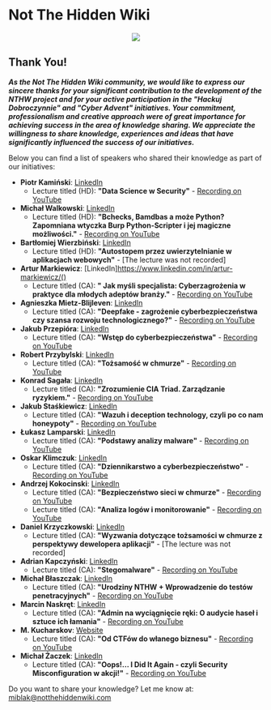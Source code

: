 # Not The Hidden Wiki

<p align="center">
  <img src="https://raw.githubusercontent.com/notthehiddenwiki/NTHW/nthw/.github/banner.png">
</p>

## Thank You!

***As the Not The Hidden Wiki community, we would like to express our sincere thanks for your significant contribution to the development of the NTHW project and for your active participation in the "Hackuj Dobroczynnie" and "Cyber ​​Advent" initiatives. Your commitment, professionalism and creative approach were of great importance for achieving success in the area of ​​knowledge sharing. We appreciate the willingness to share knowledge, experiences and ideas that have significantly influenced the success of our initiatives.***

Below you can find a list of speakers who shared their knowledge as part of our initiatives:

- **Piotr Kamiński**: [LinkedIn](https://www.linkedin.com/in/piotr-kaminski-1336b012/)
  - Lecture titled (HD): **"Data Science w Security"** - [Recording on YouTube](https://www.youtube.com/watch?v=5Fn7KucCou0)
- **Michał Walkowski**: [LinkedIn](https://www.linkedin.com/in/michal-walkowski/)
  - Lecture titled (HD): **"Bchecks, Bamdbas a może Python? Zapomniana wtyczka Burp Python-Scripter i jej magiczne możliwości."** - [Recording on YouTube](https://www.youtube.com/watch?v=izL1yEehFEg)
- **Bartłomiej Wierzbiński**: [LinkedIn](https://www.linkedin.com/in/bart%C5%82omiej-w-494795b5/)
  - Lecture titled (HD): **"Autostopem przez uwierzytelnianie w aplikacjach webowych"** - [The lecture was not recorded]
- **Artur Markiewicz**: [LinkedIn]https://www.linkedin.com/in/artur-markiewicz/()
  - Lecture titled (CA): **" Jak myśli specjalista: Cyberzagrożenia w praktyce dla młodych adeptów branży."** - [Recording on YouTube](https://www.youtube.com/watch?v=GcwydqF4s_U)
- **Agnieszka Mietz-Blijleven**: [LinkedIn](https://www.linkedin.com/in/agnieszkamietz/)
  - Lecture titled (CA): **"Deepfake - zagrożenie cyberbezpieczeństwa czy szansa rozwoju technologicznego?"** - [Recording on YouTube](https://www.youtube.com/watch?v=D9Yv1scuemw)
- **Jakub Przepióra**: [LinkedIn](https://linkedin.com/in/jakub-przepiora/)
  - Lecture titled (CA): **"Wstęp do cyberbezpieczeństwa"** - [Recording on YouTube](https://www.youtube.com/watch?v=dhJCvE_Y0_I)
- **Robert Przybylski**: [LinkedIn](https://www.linkedin.com/in/przybylskirobert/)
  - Lecture titled (CA): **"Tożsamość w chmurze"** - [Recording on YouTube](https://www.youtube.com/watch?v=4sFJu0nzsWI)
- **Konrad Sagała**: [LinkedIn](https://www.linkedin.com/in/konradsagala/)
  - Lecture titled (CA): **"Zrozumienie CIA Triad. Zarządzanie ryzykiem."** - [Recording on YouTube](https://www.youtube.com/watch?v=riBgTM6Aeoo)
- **Jakub Staśkiewicz**: [LinkedIn](https://www.linkedin.com/in/kubas/)
  - Lecture titled (CA): **"Wazuh i deception technology, czyli po co nam honeypoty"** - [Recording on YouTube](https://www.youtube.com/watch?v=nP-koNnVWAU)
- **Łukasz Lamparski**: [LinkedIn](https://www.linkedin.com/in/lukasz-lamparski/)
  - Lecture titled (CA): **"Podstawy analizy malware"** - [Recording on YouTube](https://www.youtube.com/watch?v=6Jp6wuquOoM)
- **Oskar Klimczuk**: [LinkedIn](https://www.linkedin.com/in/oskar-klimczuk/)
  - Lecture titled (CA): **"Dziennikarstwo a cyberbezpieczeństwo"** - [Recording on YouTube](https://www.youtube.com/watch?v=CS0E5ivxp50)
- **Andrzej Kokocinski**: [LinkedIn](https://www.linkedin.com/in/%E2%98%81%F0%9F%94%92-andrzej-kokocinski-39024832/)
  - Lecture titled (CA): **"Bezpieczeństwo sieci w chmurze"** - [Recording on YouTube](https://www.youtube.com/watch?v=-unYtfkcA_w)
  - Lecture titled (CA): **"Analiza logów i monitorowanie"** - [Recording on YouTube](https://www.youtube.com/watch?v=4WmNYBAptTs)
- **Daniel Krzyczkowski**: [LinkedIn](https://www.linkedin.com/in/daniel-krzyczkowski/)
  - Lecture titled (CA): **"Wyzwania dotyczące tożsamości w chmurze z perspektywy dewelopera aplikacji"** - [The lecture was not recorded]
- **Adrian Kapczyński**: [LinkedIn](https://www.linkedin.com/in/hpar3s/)
  - Lecture titled (CA): **"Stegomalware"** - [Recording on YouTube](https://www.youtube.com/watch?v=65a4FV0cNg8)
- **Michał Błaszczak**: [LinkedIn](https://www.linkedin.com/in/michal-blaszczak/)
  - Lecture titled (CA): **"Urodziny NTHW + Wprowadzenie do testów penetracyjnych"** - [Recording on YouTube](https://www.youtube.com/watch?v=zWiPjd2hN8w)
- **Marcin Naskręt**: [LinkedIn](https://www.linkedin.com/in/marcin-naskr%C4%99t-940383219/)
  - Lecture titled (CA): **"Admin na wyciągnięcie ręki: O audycie haseł i sztuce ich łamania"** - [Recording on YouTube](https://www.youtube.com/watch?v=4X_iQUnfOZI)
- **M. Kucharskov**: [Website](https://kucharskov.pl/)
  - Lecture titled (CA): **"Od CTFów do włanego biznesu"** - [Recording on YouTube](https://www.youtube.com/watch?v=72xaqy6H2GU)
- **Michał Żaczek**: [LinkedIn](https://www.linkedin.com/in/micha%C5%82-%C5%BCaczek3/)
  - Lecture titled (CA): **"Oops!... I Did It Again - czyli Security Misconfiguration w akcji!"** - [Recording on YouTube](https://www.youtube.com/watch?v=Kvl49_X4X-Y)


Do you want to share your knowledge? Let me know at: [miblak@notthehiddenwiki.com](mailto:miblak@notthehiddenwiki.com)